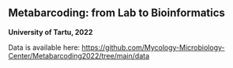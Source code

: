 ## Metabarcoding: from Lab to Bioinformatics
**University of Tartu, 2022**

Data is available here:
https://github.com/Mycology-Microbiology-Center/Metabarcoding2022/tree/main/data

